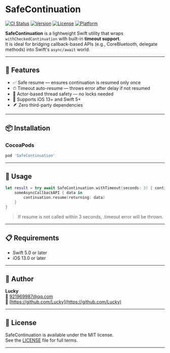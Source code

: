 # SafeContinuation

[![CI Status](https://img.shields.io/travis/Lucky/SafeContinuation.svg?style=flat)](https://travis-ci.org/Lucky/SafeContinuation)
[![Version](https://img.shields.io/cocoapods/v/SafeContinuation.svg?style=flat)](https://cocoapods.org/pods/SafeContinuation)
[![License](https://img.shields.io/cocoapods/l/SafeContinuation.svg?style=flat)](https://cocoapods.org/pods/SafeContinuation)
[![Platform](https://img.shields.io/cocoapods/p/SafeContinuation.svg?style=flat)](https://cocoapods.org/pods/SafeContinuation)

**SafeContinuation** is a lightweight Swift utility that wraps `withCheckedContinuation` with built-in **timeout support**.  
It is ideal for bridging callback-based APIs (e.g., CoreBluetooth, delegate methods) into Swift's `async/await` world.

---

## 🚀 Features

- ✅ Safe resume — ensures continuation is resumed only once  
- ⏱ Timeout auto-resume — throws error after delay if not resumed  
- 🧵 Actor-based thread safety — no locks needed  
- 📱 Supports iOS 13+ and Swift 5+  
- 🪶 Zero third-party dependencies  

---

## 📦 Installation

### CocoaPods

```ruby
pod 'SafeContinuation'
```

---

## 🧪 Usage

```swift
let result = try await SafeContinuation.withTimeout(seconds: 3) { continuation in
    someAsyncCallbackAPI { data in
        continuation.resume(returning: data)
    }
}
```
> If resume is not called within 3 seconds, .timeout error will be thrown.


---

## 📋 Requirements

- Swift 5.0 or later
- iOS 13.0 or later


---

## 👤 Author

**Lucky**  
📧 921969987@qq.com  
🔗 [https://github.com/Lucky](https://github.com/Lucky)

---

## 📄 License

SafeContinuation is available under the MIT license.  
See the [LICENSE](./LICENSE) file for full terms.

---
